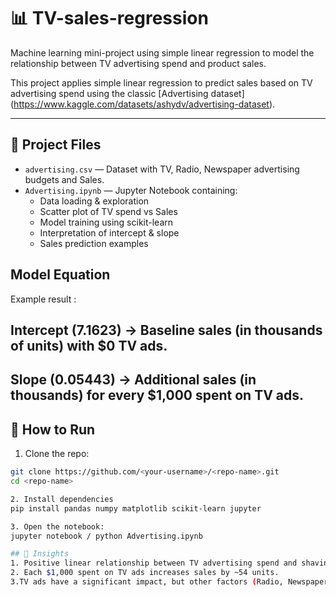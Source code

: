 # 📊 TV-sales-regression
Machine learning mini-project using simple linear regression to model the relationship between TV advertising spend and product sales.

This project applies simple linear regression to predict sales based on TV advertising spend using the classic [Advertising dataset] (https://www.kaggle.com/datasets/ashydv/advertising-dataset).

---

 ## 📁 Project Files
- `advertising.csv` — Dataset with TV, Radio, Newspaper advertising budgets and Sales.
- `Advertising.ipynb` — Jupyter Notebook containing:
  - Data loading & exploration
  - Scatter plot of TV spend vs Sales
  - Model training using scikit-learn
  - Interpretation of intercept & slope
  - Sales prediction examples

## Model Equation
Example result :
## Intercept (7.1623) → Baseline sales (in thousands of units) with $0 TV ads.
## Slope (0.05443) → Additional sales (in thousands) for every $1,000 spent on TV ads.

## 📌 How to Run
1. Clone the repo:
```bash
git clone https://github.com/<your-username>/<repo-name>.git
cd <repo-name>

2. Install dependencies
pip install pandas numpy matplotlib scikit-learn jupyter

3. Open the notebook:
jupyter notebook / python Advertising.ipynb

## 🧠 Insights
1. Positive linear relationship between TV advertising spend and shaving cream sales.
2. Each $1,000 spent on TV ads increases sales by ~54 units.
3.TV ads have a significant impact, but other factors (Radio, Newspaper, seasonality) also matter.
